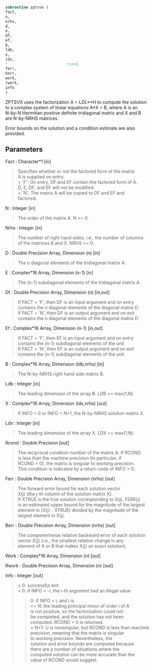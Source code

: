 ```fortran  
subroutine zptsvx (  
fact,  
n,  
nrhs,  
d,  
e,  
df,  
ef,  
b,  
ldb,  
x,  
ldx,  
*                          rcond,  
ferr,  
berr,  
work,  
rwork,  
info  
)  
```  
  
ZPTSVX uses the factorization A = L*D*L**H to compute the solution  
to a complex system of linear equations A*X = B, where A is an  
N-by-N Hermitian positive definite tridiagonal matrix and X and B  
are N-by-NRHS matrices.  
  
Error bounds on the solution and a condition estimate are also  
provided.  
  
## Parameters  
Fact : Character*1 [in]  
> Specifies whether or not the factored form of the matrix  
> A is supplied on entry.  
> = 'F':  On entry, DF and EF contain the factored form of A.  
> D, E, DF, and EF will not be modified.  
> = 'N':  The matrix A will be copied to DF and EF and  
> factored.  
  
N : Integer [in]  
> The order of the matrix A.  N >= 0.  
  
Nrhs : Integer [in]  
> The number of right hand sides, i.e., the number of columns  
> of the matrices B and X.  NRHS >= 0.  
  
D : Double Precision Array, Dimension (n) [in]  
> The n diagonal elements of the tridiagonal matrix A.  
  
E : Complex*16 Array, Dimension (n-1) [in]  
> The (n-1) subdiagonal elements of the tridiagonal matrix A.  
  
Df : Double Precision Array, Dimension (n) [in,out]  
> If FACT = 'F', then DF is an input argument and on entry  
> contains the n diagonal elements of the diagonal matrix D  
> If FACT = 'N', then DF is an output argument and on exit  
> contains the n diagonal elements of the diagonal matrix D  
  
Ef : Complex*16 Array, Dimension (n-1) [in,out]  
> If FACT = 'F', then EF is an input argument and on entry  
> contains the (n-1) subdiagonal elements of the unit  
> If FACT = 'N', then EF is an output argument and on exit  
> contains the (n-1) subdiagonal elements of the unit  
  
B : Complex*16 Array, Dimension (ldb,nrhs) [in]  
> The N-by-NRHS right hand side matrix B.  
  
Ldb : Integer [in]  
> The leading dimension of the array B.  LDB >= max(1,N).  
  
X : Complex*16 Array, Dimension (ldx,nrhs) [out]  
> If INFO = 0 or INFO = N+1, the N-by-NRHS solution matrix X.  
  
Ldx : Integer [in]  
> The leading dimension of the array X.  LDX >= max(1,N).  
  
Rcond : Double Precision [out]  
> The reciprocal condition number of the matrix A.  If RCOND  
> is less than the machine precision (in particular, if  
> RCOND = 0), the matrix is singular to working precision.  
> This condition is indicated by a return code of INFO > 0.  
  
Ferr : Double Precision Array, Dimension (nrhs) [out]  
> The forward error bound for each solution vector  
> X(j) (the j-th column of the solution matrix X).  
> If XTRUE is the true solution corresponding to X(j), FERR(j)  
> is an estimated upper bound for the magnitude of the largest  
> element in (X(j) - XTRUE) divided by the magnitude of the  
> largest element in X(j).  
  
Berr : Double Precision Array, Dimension (nrhs) [out]  
> The componentwise relative backward error of each solution  
> vector X(j) (i.e., the smallest relative change in any  
> element of A or B that makes X(j) an exact solution).  
  
Work : Complex*16 Array, Dimension (n) [out]  
  
Rwork : Double Precision Array, Dimension (n) [out]  
  
Info : Integer [out]  
> = 0:  successful exit  
> < 0:  if INFO = -i, the i-th argument had an illegal value  
> > 0:  if INFO = i, and i is  
> <= N:  the leading principal minor of order i of A  
> is not positive, so the factorization could not  
> be completed, and the solution has not been  
> computed. RCOND = 0 is returned.  
> = N+1: U is nonsingular, but RCOND is less than machine  
> precision, meaning that the matrix is singular  
> to working precision.  Nevertheless, the  
> solution and error bounds are computed because  
> there are a number of situations where the  
> computed solution can be more accurate than the  
> value of RCOND would suggest.  
  
